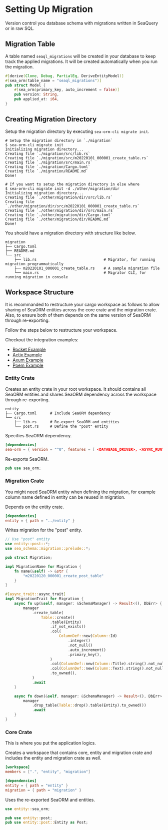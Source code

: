 # Setting Up Migration

Version control you database schema with migrations written in SeaQuery or in raw SQL.

## Migration Table

A table named `seaql_migrations` will be created in your database to keep track the applied migrations. It will be created automatically when you run the migration.

```rust
#[derive(Clone, Debug, PartialEq, DeriveEntityModel)]
#[sea_orm(table_name = "seaql_migrations")]
pub struct Model {
    #[sea_orm(primary_key, auto_increment = false)]
    pub version: String,
    pub applied_at: i64,
}
```

## Creating Migration Directory

Setup the migration directory by executing `sea-orm-cli migrate init`.

```shell
# Setup the migration directory in `./migration`
$ sea-orm-cli migrate init
Initializing migration directory...
Creating file `./migration/src/lib.rs`
Creating file `./migration/src/m20220101_000001_create_table.rs`
Creating file `./migration/src/main.rs`
Creating file `./migration/Cargo.toml`
Creating file `./migration/README.md`
Done!

# If you want to setup the migration directory in else where
$ sea-orm-cli migrate init -d ./other/migration/dir
Initializing migration directory...
Creating file `./other/migration/dir/src/lib.rs`
Creating file `./other/migration/dir/src/m20220101_000001_create_table.rs`
Creating file `./other/migration/dir/src/main.rs`
Creating file `./other/migration/dir/Cargo.toml`
Creating file `./other/migration/dir/README.md`
Done!
```

You should have a migration directory with structure like below.

```
migration
├── Cargo.toml
├── README.md
└── src
    ├── lib.rs                              # Migrator, for running migration programmatically
    ├── m20220101_000001_create_table.rs    # A sample migration file
    └── main.rs                             # Migrator CLI, for running migration in console
```

## Workspace Structure

It is recommanded to restructure your cargo workspace as follows to allow sharing of SeaORM entities across the core crate and the migration crate. Also, to ensure both of them depends on the same version of SeaORM through re-exporting.

Follow the steps below to restructure your workspace.

Checkout the integration examples:
- [Rocket Example](https://github.com/SeaQL/sea-orm/tree/master/examples/rocket_example)
- [Actix Example](https://github.com/SeaQL/sea-orm/tree/master/examples/actix_example)
- [Axum Example](https://github.com/SeaQL/sea-orm/tree/master/examples/axum_example)
- [Poem Example](https://github.com/SeaQL/sea-orm/tree/master/examples/poem_example)

### Entity Crate

Creates an entity crate in your root workspace. It should contains all SeaORM entities and shares SeaORM dependency across the workspace through re-exporting.

```
entity
├── Cargo.toml      # Include SeaORM dependency
└── src
    ├── lib.rs      # Re-export SeaORM and entities
    └── post.rs     # Define the "post" entity
```

Specifies SeaORM dependency.

```toml title="entity/Cargo.toml"
[dependencies]
sea-orm = { version = "^0", features = [ <DATABASE_DRIVER>, <ASYNC_RUNTIME>, "macros" ], default-features = false }
```

Re-exports SeaORM.

```rust title="entity/src/lib.rs"
pub use sea_orm;
```

### Migration Crate

You might need SeaORM entity when defining the migration, for example column name defined in entity can be reused in migration.

Depends on the entity crate.

```toml title="migration/Cargo.toml"
[dependencies]
entity = { path = "../entity" }
```

Writes migration for the "post" entity.

```rust title="migration/src/m20220120_000001_create_post_table.rs"
// Use "post" entity
use entity::post::*;
use sea_schema::migration::prelude::*;

pub struct Migration;

impl MigrationName for Migration {
    fn name(&self) -> &str {
        "m20220120_000001_create_post_table"
    }
}

#[async_trait::async_trait]
impl MigrationTrait for Migration {
    async fn up(&self, manager: &SchemaManager) -> Result<(), DbErr> {
        manager
            .create_table(
                Table::create()
                    .table(Entity)
                    .if_not_exists()
                    .col(
                        ColumnDef::new(Column::Id)
                            .integer()
                            .not_null()
                            .auto_increment()
                            .primary_key(),
                    )
                    .col(ColumnDef::new(Column::Title).string().not_null())
                    .col(ColumnDef::new(Column::Text).string().not_null())
                    .to_owned(),
            )
            .await
    }

    async fn down(&self, manager: &SchemaManager) -> Result<(), DbErr> {
        manager
            .drop_table(Table::drop().table(Entity).to_owned())
            .await
    }
}
```

### Core Crate

This is where you put the application logics.

Creates a workspace that contains core, entity and migration crate and includes the entity and migration crate as well.

```toml title="Cargo.toml"
[workspace]
members = [".", "entity", "migration"]

[dependencies]
entity = { path = "entity" }
migration = { path = "migration" }
```

Uses the re-exported SeaORM and entities.

```rust title="src/main.rs"
use entity::sea_orm;

pub use entity::post;
pub use entity::post::Entity as Post;
```
